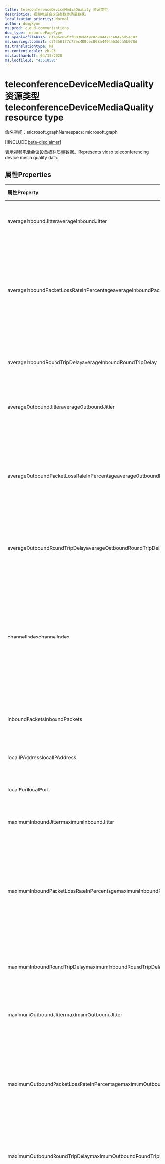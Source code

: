 ```yaml
---
title: teleconferenceDeviceMediaQuality 资源类型
description: 视频电话会议设备媒体质量数据。
localization_priority: Normal
author: dongkyun
ms.prod: cloud-communications
doc_type: resourcePageType
ms.openlocfilehash: 6fa0bc09f2f6038dd49c8c804420ce042bd5ec93
ms.sourcegitcommit: c75356177c73ec480cec868a4404a63dca5b078d
ms.translationtype: MT
ms.contentlocale: zh-CN
ms.lasthandoff: 04/15/2020
ms.locfileid: "43510581"
---
```

# <a name="teleconferencedevicemediaquality-resource-type"></a><span data-ttu-id="80333-103">teleconferenceDeviceMediaQuality 资源类型</span><span class="sxs-lookup"><span data-stu-id="80333-103">teleconferenceDeviceMediaQuality resource type</span></span>

<span data-ttu-id="80333-104">命名空间：microsoft.graph</span><span class="sxs-lookup"><span data-stu-id="80333-104">Namespace: microsoft.graph</span></span>

[!INCLUDE [beta-disclaimer](../../includes/beta-disclaimer.md)]

<span data-ttu-id="80333-105">表示视频电话会议设备媒体质量数据。</span><span class="sxs-lookup"><span data-stu-id="80333-105">Represents video teleconferencing device media quality data.</span></span>

## <a name="properties"></a><span data-ttu-id="80333-106">属性</span><span class="sxs-lookup"><span data-stu-id="80333-106">Properties</span></span>

| <span data-ttu-id="80333-107">属性</span><span class="sxs-lookup"><span data-stu-id="80333-107">Property</span></span>     | <span data-ttu-id="80333-108">类型</span><span class="sxs-lookup"><span data-stu-id="80333-108">Type</span></span>        | <span data-ttu-id="80333-109">说明</span><span class="sxs-lookup"><span data-stu-id="80333-109">Description</span></span> |
|:-------------|:------------|:------------|
|<span data-ttu-id="80333-110">averageInboundJitter</span><span class="sxs-lookup"><span data-stu-id="80333-110">averageInboundJitter</span></span>|<span data-ttu-id="80333-111">持续时间</span><span class="sxs-lookup"><span data-stu-id="80333-111">Duration</span></span>|<span data-ttu-id="80333-112">平均入站流网络抖动。</span><span class="sxs-lookup"><span data-stu-id="80333-112">The average inbound stream network jitter.</span></span>|
|<span data-ttu-id="80333-113">averageInboundPacketLossRateInPercentage</span><span class="sxs-lookup"><span data-stu-id="80333-113">averageInboundPacketLossRateInPercentage</span></span>|<span data-ttu-id="80333-114">双精度</span><span class="sxs-lookup"><span data-stu-id="80333-114">Double</span></span>|<span data-ttu-id="80333-115">以百分比表示的平均入站流数据包丢失率（0-100）。</span><span class="sxs-lookup"><span data-stu-id="80333-115">The average inbound stream packet loss rate in percentage (0-100).</span></span> <span data-ttu-id="80333-116">例如，0.01 表示0.01%。</span><span class="sxs-lookup"><span data-stu-id="80333-116">For example, 0.01 means 0.01%.</span></span>|
|<span data-ttu-id="80333-117">averageInboundRoundTripDelay</span><span class="sxs-lookup"><span data-stu-id="80333-117">averageInboundRoundTripDelay</span></span>|<span data-ttu-id="80333-118">持续时间</span><span class="sxs-lookup"><span data-stu-id="80333-118">Duration</span></span>|<span data-ttu-id="80333-119">平均入站流网络往返延迟。</span><span class="sxs-lookup"><span data-stu-id="80333-119">The average inbound stream network round trip delay.</span></span>|
|<span data-ttu-id="80333-120">averageOutboundJitter</span><span class="sxs-lookup"><span data-stu-id="80333-120">averageOutboundJitter</span></span>|<span data-ttu-id="80333-121">持续时间</span><span class="sxs-lookup"><span data-stu-id="80333-121">Duration</span></span>|<span data-ttu-id="80333-122">平均出站流网络抖动。</span><span class="sxs-lookup"><span data-stu-id="80333-122">The average outbound stream network jitter.</span></span>|
|<span data-ttu-id="80333-123">averageOutboundPacketLossRateInPercentage</span><span class="sxs-lookup"><span data-stu-id="80333-123">averageOutboundPacketLossRateInPercentage</span></span>|<span data-ttu-id="80333-124">双精度</span><span class="sxs-lookup"><span data-stu-id="80333-124">Double</span></span>|<span data-ttu-id="80333-125">以百分比表示的平均出站流数据包丢失率（0-100）。</span><span class="sxs-lookup"><span data-stu-id="80333-125">The average outbound stream packet loss rate in percentage (0-100).</span></span> <span data-ttu-id="80333-126">例如，0.01 表示0.01%。</span><span class="sxs-lookup"><span data-stu-id="80333-126">For example, 0.01 means 0.01%.</span></span>|
|<span data-ttu-id="80333-127">averageOutboundRoundTripDelay</span><span class="sxs-lookup"><span data-stu-id="80333-127">averageOutboundRoundTripDelay</span></span>|<span data-ttu-id="80333-128">持续时间</span><span class="sxs-lookup"><span data-stu-id="80333-128">Duration</span></span>|<span data-ttu-id="80333-129">平均出站流网络往返延迟。</span><span class="sxs-lookup"><span data-stu-id="80333-129">The average outbound stream network round trip delay.</span></span>|
|<span data-ttu-id="80333-130">channelIndex</span><span class="sxs-lookup"><span data-stu-id="80333-130">channelIndex</span></span>|<span data-ttu-id="80333-131">Int32</span><span class="sxs-lookup"><span data-stu-id="80333-131">Int32</span></span>|<span data-ttu-id="80333-132">媒体的通道索引。</span><span class="sxs-lookup"><span data-stu-id="80333-132">The channel index of media.</span></span> <span data-ttu-id="80333-133">索引从1开始。</span><span class="sxs-lookup"><span data-stu-id="80333-133">Indexing begins with 1.</span></span>  <span data-ttu-id="80333-134">如果媒体会话包含3个视频形式，通道索引将为1、2和3。</span><span class="sxs-lookup"><span data-stu-id="80333-134">If a media session contains 3 video modalities, channel indexes will be 1, 2, and 3.</span></span>|
|<span data-ttu-id="80333-135">inboundPackets</span><span class="sxs-lookup"><span data-stu-id="80333-135">inboundPackets</span></span>|<span data-ttu-id="80333-136">Int64</span><span class="sxs-lookup"><span data-stu-id="80333-136">Int64</span></span>|<span data-ttu-id="80333-137">入站数据包的总数。</span><span class="sxs-lookup"><span data-stu-id="80333-137">The total number of the inbound packets.</span></span>|
|<span data-ttu-id="80333-138">localIPAddress</span><span class="sxs-lookup"><span data-stu-id="80333-138">localIPAddress</span></span>|<span data-ttu-id="80333-139">String</span><span class="sxs-lookup"><span data-stu-id="80333-139">String</span></span>|<span data-ttu-id="80333-140">媒体会话的本地 IP 地址。</span><span class="sxs-lookup"><span data-stu-id="80333-140">the local IP address for the media session.</span></span>|
|<span data-ttu-id="80333-141">localPort</span><span class="sxs-lookup"><span data-stu-id="80333-141">localPort</span></span>|<span data-ttu-id="80333-142">Int32</span><span class="sxs-lookup"><span data-stu-id="80333-142">Int32</span></span>|<span data-ttu-id="80333-143">本地媒体端口。</span><span class="sxs-lookup"><span data-stu-id="80333-143">The local media port.</span></span>|
|<span data-ttu-id="80333-144">maximumInboundJitter</span><span class="sxs-lookup"><span data-stu-id="80333-144">maximumInboundJitter</span></span>|<span data-ttu-id="80333-145">持续时间</span><span class="sxs-lookup"><span data-stu-id="80333-145">Duration</span></span>|<span data-ttu-id="80333-146">最大入站流网络抖动。</span><span class="sxs-lookup"><span data-stu-id="80333-146">The maximum inbound stream network jitter.</span></span>|
|<span data-ttu-id="80333-147">maximumInboundPacketLossRateInPercentage</span><span class="sxs-lookup"><span data-stu-id="80333-147">maximumInboundPacketLossRateInPercentage</span></span>|<span data-ttu-id="80333-148">双精度</span><span class="sxs-lookup"><span data-stu-id="80333-148">Double</span></span>|<span data-ttu-id="80333-149">以百分比表示的最大入站流数据包丢失率（0-100）。</span><span class="sxs-lookup"><span data-stu-id="80333-149">The maximum inbound stream packet loss rate in percentage (0-100).</span></span> <span data-ttu-id="80333-150">例如，0.01 表示0.01%。</span><span class="sxs-lookup"><span data-stu-id="80333-150">For example, 0.01 means 0.01%.</span></span>|
|<span data-ttu-id="80333-151">maximumInboundRoundTripDelay</span><span class="sxs-lookup"><span data-stu-id="80333-151">maximumInboundRoundTripDelay</span></span>|<span data-ttu-id="80333-152">持续时间</span><span class="sxs-lookup"><span data-stu-id="80333-152">Duration</span></span>|<span data-ttu-id="80333-153">入站流网络的最大往返延迟。</span><span class="sxs-lookup"><span data-stu-id="80333-153">The maximum inbound stream network round trip delay.</span></span>|
|<span data-ttu-id="80333-154">maximumOutboundJitter</span><span class="sxs-lookup"><span data-stu-id="80333-154">maximumOutboundJitter</span></span>|<span data-ttu-id="80333-155">持续时间</span><span class="sxs-lookup"><span data-stu-id="80333-155">Duration</span></span>|<span data-ttu-id="80333-156">最大出站流网络抖动。</span><span class="sxs-lookup"><span data-stu-id="80333-156">The maximum outbound stream network jitter.</span></span>|
|<span data-ttu-id="80333-157">maximumOutboundPacketLossRateInPercentage</span><span class="sxs-lookup"><span data-stu-id="80333-157">maximumOutboundPacketLossRateInPercentage</span></span>|<span data-ttu-id="80333-158">双精度</span><span class="sxs-lookup"><span data-stu-id="80333-158">Double</span></span>|<span data-ttu-id="80333-159">以百分比表示的最大出站流数据包丢失率（0-100）。</span><span class="sxs-lookup"><span data-stu-id="80333-159">The maximum outbound stream packet loss rate in percentage (0-100).</span></span> <span data-ttu-id="80333-160">例如，0.01 表示0.01%。</span><span class="sxs-lookup"><span data-stu-id="80333-160">For example, 0.01 means 0.01%.</span></span>|
|<span data-ttu-id="80333-161">maximumOutboundRoundTripDelay</span><span class="sxs-lookup"><span data-stu-id="80333-161">maximumOutboundRoundTripDelay</span></span>|<span data-ttu-id="80333-162">持续时间</span><span class="sxs-lookup"><span data-stu-id="80333-162">Duration</span></span>|<span data-ttu-id="80333-163">最大出站流网络往返延迟。</span><span class="sxs-lookup"><span data-stu-id="80333-163">The maximum outbound stream network round trip delay.</span></span>|
|<span data-ttu-id="80333-164">mediaDuration</span><span class="sxs-lookup"><span data-stu-id="80333-164">mediaDuration</span></span>|<span data-ttu-id="80333-165">持续时间</span><span class="sxs-lookup"><span data-stu-id="80333-165">Duration</span></span>|<span data-ttu-id="80333-166">整个模态的持续时间。</span><span class="sxs-lookup"><span data-stu-id="80333-166">The total modality duration.</span></span> <span data-ttu-id="80333-167">如果启用和禁用媒体多次，则 MediaDuration 将的所有持续时间的总和。</span><span class="sxs-lookup"><span data-stu-id="80333-167">If the media enabled and disabled multiple times, MediaDuration will the summation of all of the durations.</span></span>|
|<span data-ttu-id="80333-168">networkLinkSpeedInBytes</span><span class="sxs-lookup"><span data-stu-id="80333-168">networkLinkSpeedInBytes</span></span>|<span data-ttu-id="80333-169">Int64</span><span class="sxs-lookup"><span data-stu-id="80333-169">Int64</span></span>|<span data-ttu-id="80333-170">网络链接速度（以字节为单位）</span><span class="sxs-lookup"><span data-stu-id="80333-170">The network link speed in bytes</span></span>|
|<span data-ttu-id="80333-171">outboundPackets</span><span class="sxs-lookup"><span data-stu-id="80333-171">outboundPackets</span></span>|<span data-ttu-id="80333-172">Int64</span><span class="sxs-lookup"><span data-stu-id="80333-172">Int64</span></span>|<span data-ttu-id="80333-173">出站数据包的总数。</span><span class="sxs-lookup"><span data-stu-id="80333-173">The total number of the outbound packets.</span></span>|
|<span data-ttu-id="80333-174">remoteIPAddress</span><span class="sxs-lookup"><span data-stu-id="80333-174">remoteIPAddress</span></span>|<span data-ttu-id="80333-175">String</span><span class="sxs-lookup"><span data-stu-id="80333-175">String</span></span>|<span data-ttu-id="80333-176">媒体会话的远程 IP 地址。</span><span class="sxs-lookup"><span data-stu-id="80333-176">The remote IP address for the media session.</span></span>|
|<span data-ttu-id="80333-177">remotePort</span><span class="sxs-lookup"><span data-stu-id="80333-177">remotePort</span></span>|<span data-ttu-id="80333-178">Int32</span><span class="sxs-lookup"><span data-stu-id="80333-178">Int32</span></span>|<span data-ttu-id="80333-179">远程媒体端口。</span><span class="sxs-lookup"><span data-stu-id="80333-179">The remote media port.</span></span>|

### <a name="derived-types"></a><span data-ttu-id="80333-180">派生类型</span><span class="sxs-lookup"><span data-stu-id="80333-180">Derived types</span></span>

| <span data-ttu-id="80333-181">类型</span><span class="sxs-lookup"><span data-stu-id="80333-181">Type</span></span>                                                 | <span data-ttu-id="80333-182">说明</span><span class="sxs-lookup"><span data-stu-id="80333-182">Description</span></span>                                                         |
|:-----------------------------------------------------|:--------------------------------------------------------------------|
| [<span data-ttu-id="80333-183">teleconferenceDeviceAudioQuality</span><span class="sxs-lookup"><span data-stu-id="80333-183">teleconferenceDeviceAudioQuality</span></span>](teleconferencedeviceaudioquality.md)    | <span data-ttu-id="80333-184">视频电话会议设备音频质量数据。</span><span class="sxs-lookup"><span data-stu-id="80333-184">Video teleconferencing device audio quality data.</span></span>                          |
| [<span data-ttu-id="80333-185">teleconferenceDeviceVideoQuality</span><span class="sxs-lookup"><span data-stu-id="80333-185">teleconferenceDeviceVideoQuality</span></span>](teleconferencedevicevideoquality.md)    | <span data-ttu-id="80333-186">视频电话会议设备视频质量数据。</span><span class="sxs-lookup"><span data-stu-id="80333-186">Video teleconferencing device video quality data.</span></span>                          |
| [<span data-ttu-id="80333-187">teleconferenceDeviceScreenSharingQuality</span><span class="sxs-lookup"><span data-stu-id="80333-187">teleconferenceDeviceScreenSharingQuality</span></span>](teleconferencedevicescreensharingquality.md)    | <span data-ttu-id="80333-188">视频电话会议设备屏幕-共享质量数据。</span><span class="sxs-lookup"><span data-stu-id="80333-188">Video teleconferencing device screen-sharing quality data.</span></span> |

## <a name="json-representation"></a><span data-ttu-id="80333-189">JSON 表示形式</span><span class="sxs-lookup"><span data-stu-id="80333-189">JSON representation</span></span>

<span data-ttu-id="80333-190">下面是资源的 JSON 表示形式。</span><span class="sxs-lookup"><span data-stu-id="80333-190">The following is a JSON representation of the resource.</span></span>

<!-- {
  "blockType": "resource",
  "optionalProperties": [

  ],
  "@odata.type": "microsoft.graph.teleconferenceDeviceMediaQuality",
  "baseType": null
}-->

```json
{
  "averageInboundJitter": "String (ISO 8601 duration)",
  "averageInboundPacketLossRateInPercentage": 10,
  "averageInboundRoundTripDelay": "String (ISO 8601 duration)",
  "averageOutboundJitter": "String (ISO 8601 duration)",
  "averageOutboundPacketLossRateInPercentage": 10,
  "averageOutboundRoundTripDelay": "String (ISO 8601 duration)",
  "channelIndex": 1,
  "inboundPackets": 1024,
  "localIPAddress": "String",
  "localPort": 2000,
  "maximumInboundJitter": "String (ISO 8601 duration)",
  "maximumInboundPacketLossRateInPercentage": 12,
  "maximumInboundRoundTripDelay": "String (ISO 8601 duration)",
  "maximumOutboundJitter": "String (ISO 8601 duration)",
  "maximumOutboundPacketLossRateInPercentage": 12,
  "maximumOutboundRoundTripDelay": "String (ISO 8601 duration)",
  "mediaDuration": "String (ISO 8601 duration)",
  "networkLinkSpeedInBytes": 1000000,
  "outboundPackets": 1024,
  "remoteIPAddress": "String",
  "remotePort": 3000
}
```

<!-- uuid: 16cd6b66-4b1a-43a1-adaf-3a886856ed98
2019-02-04 14:57:30 UTC -->
<!-- {
  "type": "#page.annotation",
  "description": "teleconferenceDeviceMediaQuality resource",
  "keywords": "",
  "section": "documentation",
  "tocPath": ""
}-->
